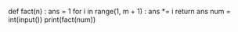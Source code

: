 def fact(n) :
ans = 1
for i in range(1, m + 1) :
ans *= i
return ans
 num = int(input())
 print(fact(num))
